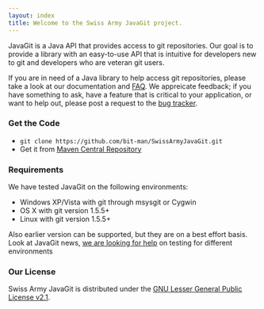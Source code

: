 ```yaml
---
layout: index
title: Welcome to the Swiss Army JavaGit project.
---
```


JavaGit is a Java API that provides access to git repositories. Our goal is to
provide a library with an easy-to-use API that is intuitive for developers new
to git and developers who are veteran git users.

If you are in need of a Java library to help access git repositories, please
take a look at our documentation and [FAQ](faq.html). We appreicate feedback;
if you have something to ask, have a feature that is critical to your
application, or want to help out, please post a request
to the [bug tracker](https://github.com/bit-man/SwissArmyJavaGit/issues).

### Get the Code

  * `git clone https://github.com/bit-man/SwissArmyJavaGit.git`
  * Get it from [Maven Central Repository](http://search.maven.org/#search%7Cga%7C1%7Cjavagit)

### Requirements

We have tested JavaGit on the following environments:

  * Windows XP/Vista with git through msysgit or Cygwin
  * OS X with git version 1.5.5+
  * Linux with git version 1.5.5+

Also earlier version can be supported, but they are on a best effort basis. Look at 
JavaGit news, [we are looking for help](news.html) on testing for different environments
  
### Our License

Swiss Army JavaGit is distributed under the [GNU Lesser General Public License
v2.1](http://www.gnu.org/licenses/old-licenses/lgpl-2.1.html).

